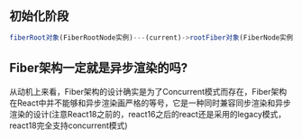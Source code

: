 ## 初始化阶段
```javascript
fiberRoot对象(FiberRootNode实例)---(current)->rootFiber对象(FiberNode实例)
```
## Fiber架构一定就是异步渲染的吗?
从动机上来看，Fiber架构的设计确实是为了Concurrent模式而存在，Fiber架构在React中并不能够和异步渲染画严格的等号，它是一种同时兼容同步渲染和异步渲染的设计(注意React18之前的，react16之后的react还是采用的legacy模式，react18完全支持concurrent模式)